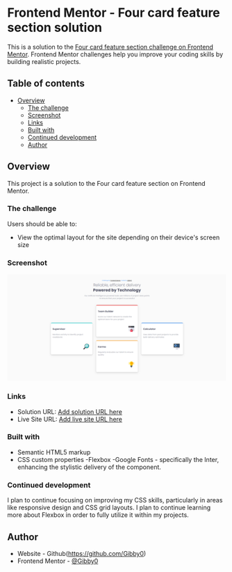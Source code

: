 # Frontend Mentor - Four card feature section solution

This is a solution to the [Four card feature section challenge on Frontend Mentor](https://www.frontendmentor.io/challenges/four-card-feature-section-weK1eFYK). Frontend Mentor challenges help you improve your coding skills by building realistic projects. 

## Table of contents

- [Overview](#overview)
  - [The challenge](#the-challenge)
  - [Screenshot](#screenshot)
  - [Links](#links)
  - [Built with](#built-with)
  - [Continued development](#continued-development)
  - [Author](#author)


## Overview
This project is a solution to the Four card feature section on Frontend Mentor.

### The challenge

Users should be able to:

- View the optimal layout for the site depending on their device's screen size

### Screenshot

![Screenshots of Desktop, Desktop-Active and Mobile View](screenshot/fourcard_webview.png)


### Links

- Solution URL: [Add solution URL here](https://your-solution-url.com)
- Live Site URL: [Add live site URL here](https://your-live-site-url.com)

### Built with

- Semantic HTML5 markup
- CSS custom properties
-Flexbox
-Google Fonts - specifically the Inter, enhancing the stylistic delivery of the component.

### Continued development

I plan to continue focusing on improving my CSS skills, particularly in areas like responsive design and CSS grid layouts.
I plan to continue learning more about Flexbox in order to fully utilize it within my projects.


## Author
- Website - Github(https://github.com/Gibby0)
- Frontend Mentor - [@Gibby0](https://www.frontendmentor.io/profile/Gibby0)

